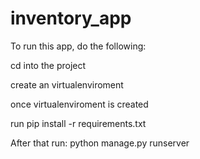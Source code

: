 # inventory_app

To run this app, do the following:

cd into the project

create an virtualenviroment

once virtualenviroment is created

run pip install -r requirements.txt

After that run: python manage.py runserver
